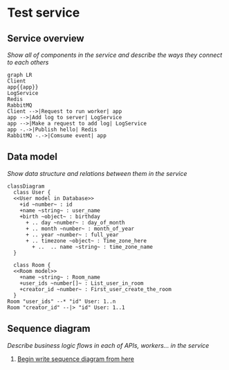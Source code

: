 # Test service
## Service overview
_Show all of components in the service and describe the ways they connect to each others_
```mermaid
graph LR
Client
app{{app}}
LogService
Redis
RabbitMQ
Client -->|Request to run worker| app
app -->|Add log to server| LogService
app -->|Make a request to add log| LogService
app -.->|Publish hello| Redis
RabbitMQ -.->|Comsume event| app
```
## Data model
_Show data structure and relations between them in the service_
```mermaid
classDiagram
  class User {
  <<User model in Database>>
    +id ~number~ : id
    +name ~string~ : user_name
    +birth ~object~ : birthday
      + .. day ~number~ : day_of_month
      + .. month ~number~ : month_of_year
      + .. year ~number~ : full_year
      + .. timezone ~object~ : Time_zone_here
        + ..  .. name ~string~ : time_zone_name
  }

  class Room {
  <<Room model>>
    +name ~string~ : Room_name
    +user_ids ~number[]~ : List_user_in_room
    +creator_id ~number~ : First_user_create_the_room
  }
Room "user_ids" --* "id" User: 1..n
Room "creator_id" --|> "id" User: 1..1
```
## Sequence diagram
_Describe business logic flows in each of APIs, workers... in the service_
1. [Begin write sequence diagram from here](Begin_write_sequence_diagram_from_here.sequence.md)


